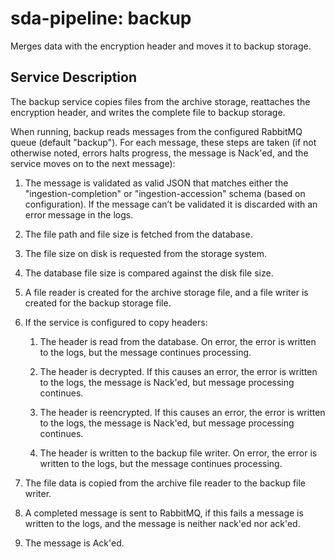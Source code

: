 # sda-pipeline: backup

Merges data with the encryption header and moves it to backup storage.

## Service Description
The backup service copies files from the archive storage, reattaches the encryption header, and writes the complete file to backup storage.

When running, backup reads messages from the configured RabbitMQ queue (default "backup").
For each message, these steps are taken (if not otherwise noted, errors halts progress, the message is Nack'ed, and the service moves on to the next message):

1. The message is validated as valid JSON that matches either the "ingestion-completion" or "ingestion-accession" schema (based on configuration).
If the message can’t be validated it is discarded with an error message in the logs.

1. The file path and file size is fetched from the database.

1. The file size on disk is requested from the storage system.

1. The database file size is compared against the disk file size.

1. A file reader is created for the archive storage file, and a file writer is created for the backup storage file.

1. If the service is configured to copy headers:

    1. The header is read from the database.
    On error, the error is written to the logs, but the message continues processing.

    1. The header is decrypted.
    If this causes an error, the error is written to the logs, the message is Nack'ed, but message processing continues.

    1. The header is reencrypted.
    If this causes an error, the error is written to the logs, the message is Nack'ed, but message processing continues.

    1. The header is written to the backup file writer.
    On error, the error is written to the logs, but the message continues processing.

1. The file data is copied from the archive file reader to the backup file writer.

1. A completed message is sent to RabbitMQ, if this fails a message is written to the logs, and the message is neither nack'ed nor ack'ed.

1. The message is Ack'ed.

